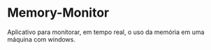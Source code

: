 # Memory-Monitor

Aplicativo para monitorar, em tempo real, o uso da memória em uma máquina com windows.
